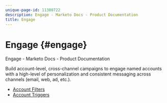 ```yaml
---
unique-page-id: 11380722
description: Engage - Marketo Docs - Product Documentation
title: Engage
---
```


# Engage {#engage}

Engage - Marketo Docs - Product Documentation

Build account-level, cross-channel campaigns to engage named accounts with a high-level of personalization and consistent messaging across channels (email, web, ad, etc.).

* [Account Filters](engage/account-filters.md)
* [Account Triggers](engage/account-triggers.md)

